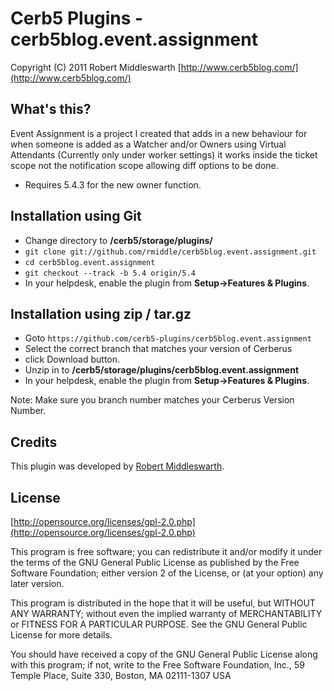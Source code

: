 Cerb5 Plugins - cerb5blog.event.assignment
===========================================
Copyright (C) 2011 Robert Middleswarth
[http://www.cerb5blog.com/](http://www.cerb5blog.com/)  

What's this?
------------
Event Assignment is a project I created that adds in a new behaviour for when someone is added as a Watcher and/or Owners using Virtual Attendants (Currently only under worker settings) it works inside the ticket scope not the notification scope allowing diff options to be done.

* Requires 5.4.3 for the new owner function.

Installation using Git
------------
* Change directory to **/cerb5/storage/plugins/**
* `git clone git://github.com/rmiddle/cerb5blog.event.assignment.git`
* `cd cerb5blog.event.assignment`
* `git checkout --track -b 5.4 origin/5.4`
* In your helpdesk, enable the plugin from **Setup->Features & Plugins**.

Installation using zip / tar.gz
------------
* Goto `https://github.com/cerb5-plugins/cerb5blog.event.assignment`
* Select the correct branch that matches your version of Cerberus
* click Download button.
* Unzip in to **/cerb5/storage/plugins/cerb5blog.event.assignment**
* In your helpdesk, enable the plugin from **Setup->Features & Plugins**.

Note: Make sure you branch number matches your Cerberus Version Number.

Credits
-------
This plugin was developed by [Robert Middleswarth](http://www.cerb5blog.com/).

License
-------

[http://opensource.org/licenses/gpl-2.0.php](http://opensource.org/licenses/gpl-2.0.php)  

This program is free software; you can redistribute it and/or modify it under the terms of the GNU General Public License as published by the Free Software Foundation; either version 2 of the License, or (at your option) any later version.

This program is distributed in the hope that it will be useful, but WITHOUT ANY WARRANTY; without even the implied warranty of MERCHANTABILITY or FITNESS FOR A PARTICULAR PURPOSE. See the GNU General Public License for more details.

You should have received a copy of the GNU General Public License along with this program; if not, write to the Free Software Foundation, Inc., 59 Temple Place, Suite 330, Boston, MA 02111-1307 USA
